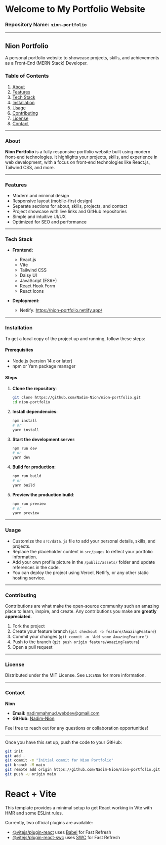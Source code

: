 # Welcome to My Portfolio Website

### Repository Name: `nion-portfolio`

---

## Nion Portfolio

A personal portfolio website to showcase projects, skills, and achievements as a Front-End (MERN Stack) Developer.

### Table of Contents
1. [About](#about)
2. [Features](#features)
3. [Tech Stack](#tech-stack)
4. [Installation](#installation)
5. [Usage](#usage)
6. [Contributing](#contributing)
7. [License](#license)
8. [Contact](#contact)

---

### About

**Nion Portfolio** is a fully responsive portfolio website built using modern front-end technologies. It highlights your projects, skills, and experience in web development, with a focus on front-end technologies like React.js, Tailwind CSS, and more.

---

### Features

- Modern and minimal design
- Responsive layout (mobile-first design)
- Separate sections for about, skills, projects, and contact
- Project showcase with live links and GitHub repositories
- Simple and intuitive UI/UX
- Optimized for SEO and performance

---

### Tech Stack

- **Frontend:**
  - React.js
  - Vite
  - Tailwind CSS
  - Daisy UI
  - JavaScript (ES6+)
  - React Hook Form
  - React Icons

- **Deployment:**
  - Netlify: https://nion-portfolio.netlify.app/

---

### Installation

To get a local copy of the project up and running, follow these steps:

#### Prerequisites
- Node.js (version 14.x or later)
- npm or Yarn package manager

#### Steps
1. **Clone the repository**:
   ```bash
   git clone https://github.com/Nadim-Nion/nion-portfolio.git
   cd nion-portfolio
   ```

2. **Install dependencies**:
   ```bash
   npm install
   # or
   yarn install
   ```

3. **Start the development server**:
   ```bash
   npm run dev
   # or
   yarn dev
   ```

4. **Build for production**:
   ```bash
   npm run build
   # or
   yarn build
   ```

5. **Preview the production build**:
   ```bash
   npm run preview
   # or
   yarn preview
   ```

---

### Usage

- Customize the `src/data.js` file to add your personal details, skills, and projects.
- Replace the placeholder content in `src/pages` to reflect your portfolio information.
- Add your own profile picture in the `/public/assets/` folder and update references in the code.
- You can deploy the project using Vercel, Netlify, or any other static hosting service.

---

### Contributing

Contributions are what make the open-source community such an amazing place to learn, inspire, and create. Any contributions you make are **greatly appreciated**.

1. Fork the project
2. Create your feature branch (`git checkout -b feature/AmazingFeature`)
3. Commit your changes (`git commit -m 'Add some AmazingFeature'`)
4. Push to the branch (`git push origin feature/AmazingFeature`)
5. Open a pull request

---

### License

Distributed under the MIT License. See `LICENSE` for more information.

---

### Contact

**Nion**
- **Email:** nadimmahmud.webdev@gmail.com
- **GitHub:** [Nadim-Nion](https://github.com/Nadim-Nion)

Feel free to reach out for any questions or collaboration opportunities!

---

Once you have this set up, push the code to your GitHub:

```bash
git init
git add .
git commit -m "Initial commit for Nion Portfolio"
git branch -M main
git remote add origin https://github.com/Nadim-Nion/nion-portfolio.git
git push -u origin main
```





# React + Vite

This template provides a minimal setup to get React working in Vite with HMR and some ESLint rules.

Currently, two official plugins are available:

- [@vitejs/plugin-react](https://github.com/vitejs/vite-plugin-react/blob/main/packages/plugin-react/README.md) uses [Babel](https://babeljs.io/) for Fast Refresh
- [@vitejs/plugin-react-swc](https://github.com/vitejs/vite-plugin-react-swc) uses [SWC](https://swc.rs/) for Fast Refresh
